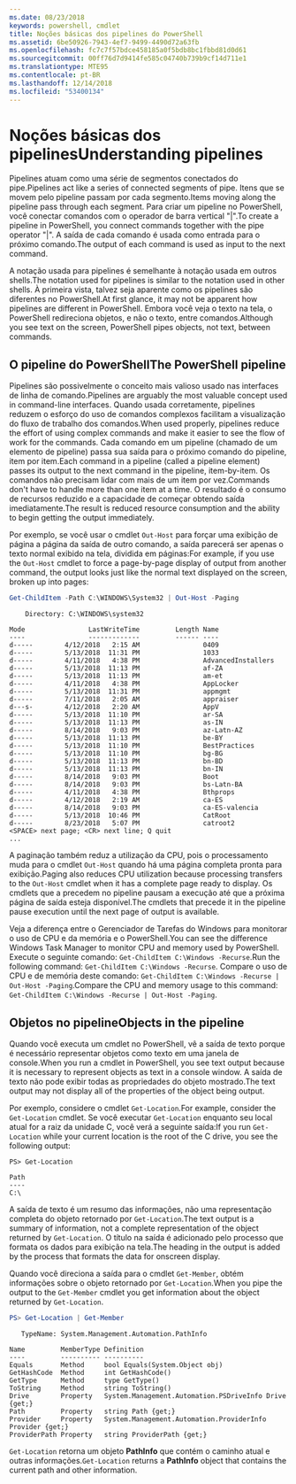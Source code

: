 ```yaml
---
ms.date: 08/23/2018
keywords: powershell, cmdlet
title: Noções básicas dos pipelines do PowerShell
ms.assetid: 6be50926-7943-4ef7-9499-4490d72a63fb
ms.openlocfilehash: fc7c7f57bdce458185a0f5bdb8bc1fbbd81d0d61
ms.sourcegitcommit: 00ff76d7d9414fe585c04740b739b9cf14d711e1
ms.translationtype: MTE95
ms.contentlocale: pt-BR
ms.lasthandoff: 12/14/2018
ms.locfileid: "53400134"
---
```

# <a name="understanding-pipelines"></a><span data-ttu-id="47046-103">Noções básicas dos pipelines</span><span class="sxs-lookup"><span data-stu-id="47046-103">Understanding pipelines</span></span>

<span data-ttu-id="47046-104">Pipelines atuam como uma série de segmentos conectados do pipe.</span><span class="sxs-lookup"><span data-stu-id="47046-104">Pipelines act like a series of connected segments of pipe.</span></span> <span data-ttu-id="47046-105">Itens que se movem pelo pipeline passam por cada segmento.</span><span class="sxs-lookup"><span data-stu-id="47046-105">Items moving along the pipeline pass through each segment.</span></span> <span data-ttu-id="47046-106">Para criar um pipeline no PowerShell, você conectar comandos com o operador de barra vertical "|".</span><span class="sxs-lookup"><span data-stu-id="47046-106">To create a pipeline in PowerShell, you connect commands together with the pipe operator "|".</span></span> <span data-ttu-id="47046-107">A saída de cada comando é usada como entrada para o próximo comando.</span><span class="sxs-lookup"><span data-stu-id="47046-107">The output of each command is used as input to the next command.</span></span>

<span data-ttu-id="47046-108">A notação usada para pipelines é semelhante à notação usada em outros shells.</span><span class="sxs-lookup"><span data-stu-id="47046-108">The notation used for pipelines is similar to the notation used in other shells.</span></span> <span data-ttu-id="47046-109">À primeira vista, talvez seja aparente como os pipelines são diferentes no PowerShell.</span><span class="sxs-lookup"><span data-stu-id="47046-109">At first glance, it may not be apparent how pipelines are different in PowerShell.</span></span> <span data-ttu-id="47046-110">Embora você veja o texto na tela, o PowerShell redireciona objetos, e não o texto, entre comandos.</span><span class="sxs-lookup"><span data-stu-id="47046-110">Although you see text on the screen, PowerShell pipes objects, not text, between commands.</span></span>

## <a name="the-powershell-pipeline"></a><span data-ttu-id="47046-111">O pipeline do PowerShell</span><span class="sxs-lookup"><span data-stu-id="47046-111">The PowerShell pipeline</span></span>

<span data-ttu-id="47046-112">Pipelines são possivelmente o conceito mais valioso usado nas interfaces de linha de comando.</span><span class="sxs-lookup"><span data-stu-id="47046-112">Pipelines are arguably the most valuable concept used in command-line interfaces.</span></span> <span data-ttu-id="47046-113">Quando usada corretamente, pipelines reduzem o esforço do uso de comandos complexos facilitam a visualização do fluxo de trabalho dos comandos.</span><span class="sxs-lookup"><span data-stu-id="47046-113">When used properly, pipelines reduce the effort of using complex commands and make it easier to see the flow of work for the commands.</span></span> <span data-ttu-id="47046-114">Cada comando em um pipeline (chamado de um elemento de pipeline) passa sua saída para o próximo comando do pipeline, item por item.</span><span class="sxs-lookup"><span data-stu-id="47046-114">Each command in a pipeline (called a pipeline element) passes its output to the next command in the pipeline, item-by-item.</span></span> <span data-ttu-id="47046-115">Os comandos não precisam lidar com mais de um item por vez.</span><span class="sxs-lookup"><span data-stu-id="47046-115">Commands don't have to handle more than one item at a time.</span></span> <span data-ttu-id="47046-116">O resultado é o consumo de recursos reduzido e a capacidade de começar obtendo saída imediatamente.</span><span class="sxs-lookup"><span data-stu-id="47046-116">The result is reduced resource consumption and the ability to begin getting the output immediately.</span></span>

<span data-ttu-id="47046-117">Por exemplo, se você usar o cmdlet `Out-Host` para forçar uma exibição de página a página da saída de outro comando, a saída parecerá ser apenas o texto normal exibido na tela, dividida em páginas:</span><span class="sxs-lookup"><span data-stu-id="47046-117">For example, if you use the `Out-Host` cmdlet to force a page-by-page display of output from another command, the output looks just like the normal text displayed on the screen, broken up into pages:</span></span>

```powershell
Get-ChildItem -Path C:\WINDOWS\System32 | Out-Host -Paging
```

```Output
    Directory: C:\WINDOWS\system32

Mode                LastWriteTime         Length Name
----                -------------         ------ ----
d-----        4/12/2018   2:15 AM                0409
d-----        5/13/2018  11:31 PM                1033
d-----        4/11/2018   4:38 PM                AdvancedInstallers
d-----        5/13/2018  11:13 PM                af-ZA
d-----        5/13/2018  11:13 PM                am-et
d-----        4/11/2018   4:38 PM                AppLocker
d-----        5/13/2018  11:31 PM                appmgmt
d-----        7/11/2018   2:05 AM                appraiser
d---s-        4/12/2018   2:20 AM                AppV
d-----        5/13/2018  11:10 PM                ar-SA
d-----        5/13/2018  11:13 PM                as-IN
d-----        8/14/2018   9:03 PM                az-Latn-AZ
d-----        5/13/2018  11:13 PM                be-BY
d-----        5/13/2018  11:10 PM                BestPractices
d-----        5/13/2018  11:10 PM                bg-BG
d-----        5/13/2018  11:13 PM                bn-BD
d-----        5/13/2018  11:13 PM                bn-IN
d-----        8/14/2018   9:03 PM                Boot
d-----        8/14/2018   9:03 PM                bs-Latn-BA
d-----        4/11/2018   4:38 PM                Bthprops
d-----        4/12/2018   2:19 AM                ca-ES
d-----        8/14/2018   9:03 PM                ca-ES-valencia
d-----        5/13/2018  10:46 PM                CatRoot
d-----        8/23/2018   5:07 PM                catroot2
<SPACE> next page; <CR> next line; Q quit
...
```

<span data-ttu-id="47046-118">A paginação também reduz a utilização da CPU, pois o processamento muda para o cmdlet `Out-Host` quando há uma página completa pronta para exibição.</span><span class="sxs-lookup"><span data-stu-id="47046-118">Paging also reduces CPU utilization because processing transfers to the `Out-Host` cmdlet when it has a complete page ready to display.</span></span> <span data-ttu-id="47046-119">Os cmdlets que a precedem no pipeline pausam a execução até que a próxima página de saída esteja disponível.</span><span class="sxs-lookup"><span data-stu-id="47046-119">The cmdlets that precede it in the pipeline pause execution until the next page of output is available.</span></span>

<span data-ttu-id="47046-120">Veja a diferença entre o Gerenciador de Tarefas do Windows para monitorar o uso de CPU e da memória e o PowerShell.</span><span class="sxs-lookup"><span data-stu-id="47046-120">You can see the difference Windows Task Manager to monitor CPU and memory used by PowerShell.</span></span> <span data-ttu-id="47046-121">Execute o seguinte comando: `Get-ChildItem C:\Windows -Recurse`.</span><span class="sxs-lookup"><span data-stu-id="47046-121">Run the following command: `Get-ChildItem C:\Windows -Recurse`.</span></span> <span data-ttu-id="47046-122">Compare o uso de CPU e de memória deste comando: `Get-ChildItem C:\Windows -Recurse | Out-Host -Paging`.</span><span class="sxs-lookup"><span data-stu-id="47046-122">Compare the CPU and memory usage to this command: `Get-ChildItem C:\Windows -Recurse | Out-Host -Paging`.</span></span>

## <a name="objects-in-the-pipeline"></a><span data-ttu-id="47046-123">Objetos no pipeline</span><span class="sxs-lookup"><span data-stu-id="47046-123">Objects in the pipeline</span></span>

<span data-ttu-id="47046-124">Quando você executa um cmdlet no PowerShell, vê a saída de texto porque é necessário representar objetos como texto em uma janela de console.</span><span class="sxs-lookup"><span data-stu-id="47046-124">When you run a cmdlet in PowerShell, you see text output because it is necessary to represent objects as text in a console window.</span></span> <span data-ttu-id="47046-125">A saída de texto não pode exibir todas as propriedades do objeto mostrado.</span><span class="sxs-lookup"><span data-stu-id="47046-125">The text output may not display all of the properties of the object being output.</span></span>

<span data-ttu-id="47046-126">Por exemplo, considere o cmdlet `Get-Location`.</span><span class="sxs-lookup"><span data-stu-id="47046-126">For example, consider the `Get-Location` cmdlet.</span></span> <span data-ttu-id="47046-127">Se você executar `Get-Location` enquanto seu local atual for a raiz da unidade C, você verá a seguinte saída:</span><span class="sxs-lookup"><span data-stu-id="47046-127">If you run `Get-Location` while your current location is the root of the C drive, you see the following output:</span></span>

```
PS> Get-Location

Path
----
C:\
```

<span data-ttu-id="47046-128">A saída de texto é um resumo das informações, não uma representação completa do objeto retornado por `Get-Location`.</span><span class="sxs-lookup"><span data-stu-id="47046-128">The text output is a summary of information, not a complete representation of the object returned by `Get-Location`.</span></span> <span data-ttu-id="47046-129">O título na saída é adicionado pelo processo que formata os dados para exibição na tela.</span><span class="sxs-lookup"><span data-stu-id="47046-129">The heading in the output is added by the process that formats the data for onscreen display.</span></span>

<span data-ttu-id="47046-130">Quando você direciona a saída para o cmdlet `Get-Member`, obtém informações sobre o objeto retornado por `Get-Location`.</span><span class="sxs-lookup"><span data-stu-id="47046-130">When you pipe the output to the `Get-Member` cmdlet you get information about the object returned by `Get-Location`.</span></span>

```powershell
PS> Get-Location | Get-Member
```

```Output
   TypeName: System.Management.Automation.PathInfo

Name         MemberType Definition
----         ---------- ----------
Equals       Method     bool Equals(System.Object obj)
GetHashCode  Method     int GetHashCode()
GetType      Method     type GetType()
ToString     Method     string ToString()
Drive        Property   System.Management.Automation.PSDriveInfo Drive {get;}
Path         Property   string Path {get;}
Provider     Property   System.Management.Automation.ProviderInfo Provider {get;}
ProviderPath Property   string ProviderPath {get;}
```

<span data-ttu-id="47046-131">`Get-Location` retorna um objeto **PathInfo** que contém o caminho atual e outras informações.</span><span class="sxs-lookup"><span data-stu-id="47046-131">`Get-Location` returns a **PathInfo** object that contains the current path and other information.</span></span>
